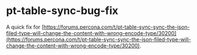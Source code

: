 # pt-table-sync-bug-fix

A quick fix for [https://forums.percona.com/t/pt-table-sync-sync-the-json-filed-type-will-change-the-content-with-wrong-encode-type/30200](https://forums.percona.com/t/pt-table-sync-sync-the-json-filed-type-will-change-the-content-with-wrong-encode-type/30200).